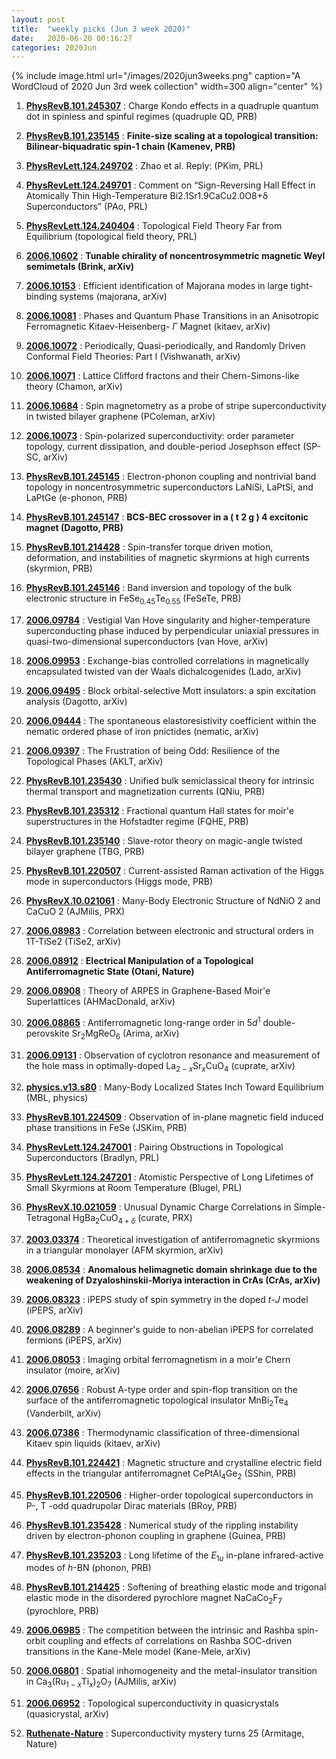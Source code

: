 ```yaml
---
layout: post
title:  "weekly picks (Jun 3 week 2020)"
date:   2020-06-20 00:16:27
categories: 2020Jun
---
```


{% include image.html url="/images/2020jun3weeks.png" caption="A WordCloud of 2020 Jun 3rd week collection" width=300 align="center" %}


1. **[PhysRevB.101.245307](https://journals.aps.org/prb/abstract/10.1103/PhysRevB.101.245307)** : Charge Kondo effects in a quadruple quantum dot in spinless and spinful regimes (quadruple QD, PRB)

1. **[PhysRevB.101.235145](https://journals.aps.org/prb/abstract/10.1103/PhysRevB.101.235145)** : **Finite-size scaling at a topological transition: Bilinear-biquadratic spin-1 chain (Kamenev, PRB)**

1. **[PhysRevLett.124.249702](https://journals.aps.org/prl/abstract/10.1103/PhysRevLett.124.249702)** : Zhao et al. Reply: (PKim, PRL)

1. **[PhysRevLett.124.249701](https://journals.aps.org/prl/abstract/10.1103/PhysRevLett.124.249701)** : Comment on “Sign-Reversing Hall Effect in Atomically Thin High-Temperature Bi2.1Sr1.9CaCu2.0O8+δ Superconductors” (PAo, PRL)

1. **[PhysRevLett.124.240404](https://link.aps.org/doi/10.1103/PhysRevLett.124.240404)** : Topological Field Theory Far from Equilibrium (topological field theory, PRL)


1. **[2006.10602](http://arxiv.org/abs/2006.10602)** : **Tunable chirality of noncentrosymmetric magnetic Weyl semimetals (Brink, arXiv)**

1. **[2006.10153](http://arxiv.org/abs/2006.10153)** : Efficient identification of Majorana modes in large tight-binding systems (majorana, arXiv)

1. **[2006.10081](http://arxiv.org/abs/2006.10081)** : Phases and Quantum Phase Transitions in an Anisotropic Ferromagnetic Kitaev-Heisenberg-$\ \Gamma$ Magnet (kitaev, arXiv)

1. **[2006.10072](http://arxiv.org/abs/2006.10072)** : Periodically, Quasi-periodically, and Randomly Driven Conformal Field Theories: Part I (Vishwanath, arXiv)

1. **[2006.10071](http://arxiv.org/abs/2006.10071)** : Lattice Clifford fractons and their Chern-Simons-like theory (Chamon, arXiv)

1. **[2006.10684](http://arxiv.org/abs/2006.10684)** : Spin magnetometry as a probe of stripe superconductivity in twisted bilayer graphene (PColeman, arXiv)

1. **[2006.10073](http://arxiv.org/abs/2006.10073)** : Spin-polarized superconductivity: order parameter topology, current dissipation, and double-period Josephson effect (SP-SC, arXiv)

1. **[PhysRevB.101.245145](https://link.aps.org/doi/10.1103/PhysRevB.101.245145)** : Electron-phonon coupling and nontrivial band topology in noncentrosymmetric superconductors LaNiSi, LaPtSi, and LaPtGe (e-phonon, PRB)

1. **[PhysRevB.101.245147](https://link.aps.org/doi/10.1103/PhysRevB.101.245147)** : **BCS-BEC crossover in a ( t 2 g ) 4 excitonic magnet (Dagotto, PRB)**

1. **[PhysRevB.101.214428](https://link.aps.org/doi/10.1103/PhysRevB.101.214428)** : Spin-transfer torque driven motion, deformation, and instabilities of magnetic skyrmions at high currents (skyrmion, PRB)

1. **[PhysRevB.101.245146](https://link.aps.org/doi/10.1103/PhysRevB.101.245146)** : Band inversion and topology of the bulk electronic structure in ${\mathrm{FeSe}}_{0.45}{\mathrm{Te}}_{0.55}$ (FeSeTe, PRB)


1. **[2006.09784](http://arxiv.org/abs/2006.09784)** : Vestigial Van Hove singularity and higher-temperature superconducting phase induced by perpendicular uniaxial pressures in quasi-two-dimensional superconductors (van Hove, arXiv)

1. **[2006.09953](http://arxiv.org/abs/2006.09953)** : Exchange-bias controlled correlations in magnetically encapsulated twisted van der Waals dichalcogenides (Lado, arXiv)

1. **[2006.09495](http://arxiv.org/abs/2006.09495)** : Block orbital-selective Mott insulators: a spin excitation analysis (Dagotto, arXiv)

1. **[2006.09444](http://arxiv.org/abs/2006.09444)** : The spontaneous elastoresistivity coefficient within the nematic ordered phase of iron pnictides (nematic, arXiv)

1. **[2006.09397](https://arxiv.org/abs/2006.09397)** : The Frustration of being Odd: Resilience of the Topological Phases (AKLT, arXiv)

1. **[PhysRevB.101.235430](https://link.aps.org/doi/10.1103/PhysRevB.101.235430)** : Unified bulk semiclassical theory for intrinsic thermal transport and magnetization currents (QNiu, PRB)

1. **[PhysRevB.101.235312](https://link.aps.org/doi/10.1103/PhysRevB.101.235312)** : Fractional quantum Hall states for moir\'e superstructures in the Hofstadter regime (FQHE, PRB)

1. **[PhysRevB.101.235140](https://link.aps.org/doi/10.1103/PhysRevB.101.235140)** : Slave-rotor theory on magic-angle twisted bilayer graphene (TBG, PRB)

1. **[PhysRevB.101.220507](https://link.aps.org/doi/10.1103/PhysRevB.101.220507)** : Current-assisted Raman activation of the Higgs mode in superconductors (Higgs mode, PRB)

1. **[PhysRevX.10.021061](https://link.aps.org/doi/10.1103/PhysRevX.10.021061)** : Many-Body Electronic Structure of NdNiO 2 and CaCuO 2 (AJMilis, PRX)




1. **[2006.08983](http://arxiv.org/abs/2006.08983)** : Correlation between electronic and structural orders in 1T-TiSe2 (TiSe2, arXiv)

1. **[2006.08912](http://arxiv.org/abs/2006.08912)** : **Electrical Manipulation of a Topological Antiferromagnetic State (Otani, Nature)**

1. **[2006.08908](http://arxiv.org/abs/2006.08908)** :  Theory of ARPES in Graphene-Based Moir\'e Superlattices (AHMacDonald, arXiv)

1. **[2006.08865](http://arxiv.org/abs/2006.08865)** : Antiferromagnetic long-range order in $5d^1$ double-perovskite Sr$_2$MgReO$_6$ (Arima, arXiv)

1. **[2006.09131](http://arxiv.org/abs/2006.09131)** : Observation of cyclotron resonance and measurement of the hole mass in optimally-doped La$_{2-x}$Sr$_{x}$CuO$_4$ (cuprate, arXiv)

1. **[physics.v13.s80](https://physics.aps.org/articles/v13/s80)** : Many-Body Localized States Inch Toward Equilibrium (MBL, physics)

1. **[PhysRevB.101.224509](https://link.aps.org/doi/10.1103/PhysRevB.101.224509)** : Observation of in-plane magnetic field induced phase transitions in FeSe (JSKim, PRB)

1. **[PhysRevLett.124.247001](https://link.aps.org/doi/10.1103/PhysRevLett.124.247001)** : Pairing Obstructions in Topological Superconductors (Bradlyn, PRL)

1. **[PhysRevLett.124.247201](https://link.aps.org/doi/10.1103/PhysRevLett.124.247201)** : Atomistic Perspective of Long Lifetimes of Small Skyrmions at Room Temperature (Blugel, PRL)

1. **[PhysRevX.10.021059](https://link.aps.org/doi/10.1103/PhysRevX.10.021059)** : Unusual Dynamic Charge Correlations in Simple-Tetragonal ${\mathrm{HgBa}}_{2}{\mathrm{CuO}}_{4+\ensuremath{\delta}}$ (curate, PRX)



1. **[2003.03374](http://arxiv.org/abs/2003.03374)** :  Theoretical investigation of antiferromagnetic skyrmions in a triangular monolayer (AFM skyrmion, arXiv)

1. **[2006.08534](http://arxiv.org/abs/2006.08534)** :  **Anomalous helimagnetic domain shrinkage due to the weakening of Dzyaloshinskii-Moriya interaction in CrAs (CrAs, arXiv)**

1. **[2006.08323](http://arxiv.org/abs/2006.08323)** :  iPEPS study of spin symmetry in the doped $t$-$J$ model (iPEPS, arXiv)

1. **[2006.08289](http://arxiv.org/abs/2006.08289)** :  A beginner's guide to non-abelian iPEPS for correlated fermions (iPEPS, arXiv)

1. **[2006.08053](http://arxiv.org/abs/2006.08053)** :  Imaging orbital ferromagnetism in a moir\'e Chern insulator (moire, arXiv)

1. **[2006.07656](http://arxiv.org/abs/2006.07656)** :  Robust A-type order and spin-flop transition on the surface of the antiferromagnetic topological insulator MnBi$_2$Te$_4$ (Vanderbilt, arXiv)

1. **[2006.07386](http://arxiv.org/abs/2006.07386)** :  Thermodynamic classification of three-dimensional Kitaev spin liquids (kitaev, arXiv)

1. **[PhysRevB.101.224421](https://link.aps.org/doi/10.1103/PhysRevB.101.224421)** :  Magnetic structure and crystalline electric field effects in the triangular antiferromagnet $\mathrm{CePtA}{\mathrm{l}}_{4}\mathrm{G}{\mathrm{e}}_{2}$ (SShin, PRB)

1. **[PhysRevB.101.220506](https://journals.aps.org/prb/pdf/10.1103/PhysRevB.101.220506)** :  Higher-order topological superconductors in P-, T -odd quadrupolar Dirac materials (BRoy, PRB)

1. **[PhysRevB.101.235428](https://journals.aps.org/prb/pdf/10.1103/PhysRevB.101.235428)** :  Numerical study of the rippling instability driven by electron-phonon coupling in graphene (Guinea, PRB)

1. **[PhysRevB.101.235203](https://journals.aps.org/prb/pdf/10.1103/PhysRevB.101.235203)** :  Long lifetime of the $E_{1u}$ in-plane infrared-active modes of $h$-BN (phonon, PRB)

1. **[PhysRevB.101.214425](https://journals.aps.org/prb/abstract/10.1103/PhysRevB.101.214425)** :  Softening of breathing elastic mode and trigonal elastic mode in the disordered pyrochlore magnet ${\mathrm{NaCaCo}}_{2}{\mathrm{F}}_{7}$ (pyrochlore, PRB)



1. **[2006.06985](http://arxiv.org/abs/2006.06985)** :  The competition between the intrinsic and Rashba spin-orbit coupling and effects of correlations on Rashba SOC-driven transitions in the Kane-Mele model (Kane-Mele, arXiv)

1. **[2006.06801](http://arxiv.org/abs/2006.06801)** :  Spatial inhomogeneity and the metal-insulator transition in Ca$_3$(Ru$_{1-x}$Ti$_x$)$_2$O$_7$ (AJMilis, arXiv)

1. **[2006.06952](http://arxiv.org/abs/2006.06952)** :  Topological superconductivity in quasicrystals (quasicrystal, arXiv)

1. **[Ruthenate-Nature](https://www.nature.com/articles/d41586-019-03734-7)** :  Superconductivity mystery turns 25 (Armitage, Nature)

